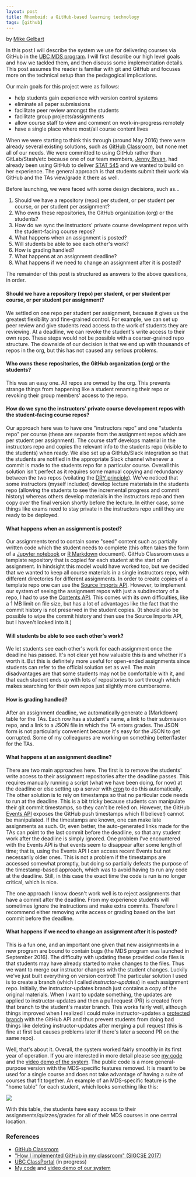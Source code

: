 ```yaml
---
layout: post
title: Rhomboid: a GitHub-based learning technology
tags: [github]
---
```


by [Mike Gelbart](http://www.cs.ubc.ca/~mgelbart/)


In this post I will describe the system we use for delivering courses via GitHub in the [UBC MDS program](https://ubc-mds.github.io). I will first describe our high level goals and how we tackled them, and then discuss some implementation details. This post assumes the reader is familiar with git and GitHub and focuses more on the technical setup than the pedagogical implications.

Our main goals for this project were as follows:

- help students gain experience with version control systems
- eliminate all paper submissions
- facilitate peer review amongst the students
- facilitate group projects/assignments
- allow course staff to view and comment on work-in-progress remotely 
- have a single place where most/all course content lives

When we were starting to think this through (around May 2016) there were already several existing solutions, such as [GitHub Classroom](https://classroom.github.com/), but none met all of our needs. We were committed to using GitHub rather than GitLab/Stash/etc because one of our team members, [Jenny Bryan](https://github.com/jennybc), had already been using GitHub to deliver [STAT 545](http://stat545.com/) and we wanted to build on her experience. The general approach is that students submit their work via GitHub and the TAs view/grade it there as well. 

Before launching, we were faced with some design decisions, such as...

1. Should we have a repository (repo) per student, or per student per course, or per student per assignment?
2. Who owns these repositories, the GitHub organization (org) or the students?
3. How do we sync the instructors' private course development repos with the student-facing course repos?
3. What happens when an assignment is posted?
4. Will students be able to see each other's work?
5. How is grading handled?
6. What happens at an assignment deadline?
7. What happens if we need to change an assignment after it is posted?

The remainder of this post is structured as answers to the above questions, in order. 

#### Should we have a repository (repo) per student, or per student per course, or per student per assignment?

We settled on one repo per student per assignment, because it gives us the greatest flexibility and fine-grained control. For example, we can set up peer review and give students read access to the work of students they are reviewing. At a deadline, we can revoke the student's write access to their own repo. These steps would not be possible with a coarser-grained repo structure. The downside of our decision is that we end up with thousands of repos in the org, but this has not caused any serious problems.

#### Who owns these repositories, the GitHub organization (org) or the students?

This was an easy one. All repos are owned by the org. This prevents strange things from happening like a student renaming their repo or revoking their group members' access to the repo.

#### How do we sync the instructors' private course development repos with the student-facing course repos?

Our approach here was to have one "instructors repo" and one "students repo" per course (these are separate from the assignment repos which are per student per assignment). The course staff develops material in the instructors repo and copies the relevant info to the students repo (visible to the students) when ready. We also set up a GitHub/Slack integration so that the students are notified in the appropriate Slack channel whenever a commit is made to the students repo for a particular course. Overall this solution isn't perfect as it requires some manual copying and redundancy between the two repos (voilating the [DRY principle](https://en.wikipedia.org/wiki/Don%27t_repeat_yourself)). We've noticed that some instructors (myself included) develop lecture materials in the students repo (allowing the students to see the incremental progress and commit history) whereas others develop materials in the instructors repo and then copy over the final version shortly before the lecture. In either case, some things like exams need to stay private in the instructors repo until they are ready to be deployed.

#### What happens when an assignment is posted?

Our assignments tend to contain some "seed" content such as partially written code which the student needs to complete (this often takes the form of a [Jupyter notebook](http://jupyter.org/) or [R Markdown](http://rmarkdown.rstudio.com/) document). GitHub Classroom uses a template repository that is copied for each student at the start of an assignment. In hindsight this model would have worked too, but we decided that we wanted to keep all course materials in a single instructors repo, with different directories for different assignments. In order to create copies of a template repo one can use the [Source Imports API](https://developer.github.com/v3/migration/source_imports/). However, to implement our system of seeing the assignment repos with just a subdirectory of a repo, I had to use the [Contents API](https://developer.github.com/v3/repos/contents/). This comes with its own difficulties, like a 1 MB limit on file size, but has a lot of advantages like the fact that the commit history is not preserved in the student copies. (It should also be possible to wipe the commit history and then use the Source Imports API, but I haven't looked into it.)

#### Will students be able to see each other's work?

We let students see each other's work for each assignment once the deadline has passed. It's not clear yet how valuable this is and whether it's worth it. But this is definitely more useful for open-ended assignments since students can refer to the official solution set as well. The main disadvantages are that some students may not be comfortable with it, and that each student ends up with lots of repositories to sort through which makes searching for their own repos just slightly more cumbersome.

#### How is grading handled?

After an assignment deadline, we automatically generate a (Markdown) table for the TAs. Each row has a student's name, a link to their submission repo, and a link to a JSON file in which the TA enters grades. The JSON form is not particularly convenient because it's easy for the JSON to get corrupted. Some of my colleagures are working on something better/faster for the TAs.

#### What happens at an assignment deadline?

There are two main approaches here. The first is to remove the students' write access to their assignment repositories after the deadline passes. This requires manually running a script (what we have been doing, for now) at the deadline or else setting up a server with [cron](https://en.wikipedia.org/wiki/Cron) to do this automatically. The other solution is to rely on timestamps so that no particular code needs to run at the deadline. This is a bit tricky because students can manipulate their git commit timestamps, so they can't be relied on. However, the GitHub [Events API](https://developer.github.com/v3/activity/events/) exposes the GitHub push timestamps which (I believe!) cannot be manipulated. If the timestamps are known, one can make late assignments as such. Or, even better, the auto-generated links made for the TAs can point to the last commit before the deadline, so that any student work after the deadline is simply ignored. One problem I've encountered with the Events API is that events seem to disappear after some length of time; that is, using the Events API I can access recent Events but not necessarily older ones. This is not a problem if the timestamps are accessed somewhat promptly, but doing so partially defeats the purpose of the timestamp-based approach, which was to avoid having to run any code at the deadline. Still, in this case the exact time the code is run is no longer critical, which is nice. 

The one approach I know doesn't work well is to reject assignments that have a commit after the deadline. From my experience students will sometimes ignore the instructions and make extra commits. Therefore I recommend either removing write access or grading based on the last commit before the deadline. 

#### What happens if we need to change an assignment after it is posted?

This is a fun one, and an important one given that new assignments in a new program are bound to contain bugs (the MDS program was launched in September 2016). The difficulty with updating these provided code files is that students may have already started to make changes to the files. Thus we want to merge our instructor changes with the student changes. Luckily we've just built everything on version control! The particular solution I used is to create a branch (which I called _instructor-updates_) in each assignment repo. Initially, the instructor-updates branch just contains a copy of the original materials. When I want to update something, the updates are applied to instructor-updates and then a pull request (PR) is created from that branch to the student's master branch. This works fairly well, although things improved when I realized I could make instructor-updates a [protected branch](https://help.github.com/articles/about-protected-branches/) with the GitHub API and thus prevent students from doing bad things like deleting instructor-updates after merging a pull request (this is fine at first but causes problems later if there's later a second PR on the same repo).

Well, that's about it. Overall, the system worked fairly smoothly in its first year of operation. If you are interested in more detail please see [my code](https://github.com/mgelbart/rhomboid) and the [video demo of the system](https://www.youtube.com/watch?v=zgiaBS4uUk0). The public code is a more general-purpose version with the MDS-specific features removed. It is meant to be used for a single course and does not take advantage of having a suite of courses that fit together. An example of an MDS-specific feature is the "home table" for each student, which looks something like this:

![](mds-student-home.png)

With this table, the students have easy access to their assignments/quizzes/grades for all of their MDS courses in one central location. 

### References

- [GitHub Classroom](https://classroom.github.com/)
- ["How I implemented GitHub in my classroom" (SIGCSE 2017)](https://www.youtube.com/watch?v=3j1BaUw53pM)
- [UBC ClassPortal](https://github.com/ubccpsc/classportal-backend) (in progress)
- [My code](https://github.com/mgelbart/rhomboid) and [video demo of our system](https://www.youtube.com/watch?v=zgiaBS4uUk0)
